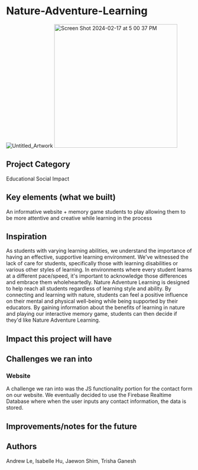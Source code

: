 # Nature-Adventure-Learning
![Untitled_Artwork](https://github.com/trishaganesh/Nature-Adventure-Learning/assets/43594876/6e13796d-5ebd-4d0e-9b45-1a12e0c434af)
<img width="333" alt="Screen Shot 2024-02-17 at 5 00 37 PM" src="https://github.com/trishaganesh/Nature-Adventure-Learning/assets/43594876/a9bd2a82-453b-43b7-88cf-917119f557cc">

## Project Category
Educational Social Impact

## Key elements (what we built)
An informative website + memory game students to play allowing them to be more attentive and creative while learning in the process

## Inspiration
As students with varying learning abilities, we understand the importance of having an effective, supportive learning environment. We've witnessed the lack of care for students, specifically those with learning disabilities or various other styles of learning. In environments where every student learns at a different pace/speed, it's important to acknowledge those differences and embrace them wholeheartedly. Nature Adventure Learning is designed to help reach all students regardless of learning style and ability. By connecting and learning with nature, students can feel a positive influence on their mental and physical well-being while being supported by their educators. By gaining information about the benefits of learning in nature and playing our interactive memory game, students can then decide if they'd like Nature Adventure Learning.

## Impact this project will have

## Challenges we ran into
### Website
A challenge we ran into was the JS functionality portion for the contact form on our website. We eventually decided to use the Firebase Realtime Database where when the user inputs any contact information, the data is stored. 

## Improvements/notes for the future 

## Authors
Andrew Le, Isabelle Hu, Jaewon Shim, Trisha Ganesh
